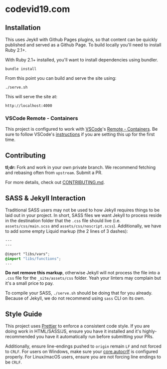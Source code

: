 # codevid19.com

## Installation

This uses Jeykll with Github Pages plugins, so that content can be quickly published and served as a Github Page. To build locally you'll need to install Ruby 2.1+.

With Ruby 2.1+ installed, you'll want to install dependencies using bundler.

    bundle install

From this point you can build and serve the site using:

    ./serve.sh

This will serve the site at:

    http://localhost:4000

### VSCode Remote - Containers

This project is configured to work with [VSCode](https://code.visualstudio.com/)'s [Remote - Containers](https://code.visualstudio.com/docs/remote/containers). Be sure to follow VSCode's [instructions](https://code.visualstudio.com/docs/remote/containers#_installation) if you are setting this up for the first time.

## Contributing

**tl;dr:** Fork and work in your own private branch. We recommend fetching and rebasing often from `upstream`. Submit a PR.

For more details, check out [CONTRIBUTING.md](https://github.com/devedmonton/codevid19.com/blob/master/CONTRIBUTING.md).

## SASS & Jekyll Interaction

Traditional SASS users may not be used to how Jekyll requires things to be laid out in your project. In short, SASS files we want Jekyll to process reside in the destination folder that the `.css` file should live (i.e. `assets/css/main.scss` and `assets/css/noscript.scss`). Additionally, we have to add some empty Liquid markup (the 2 lines of 3 dashes):

```scss
---
---

@import "libs/vars";
@import "libs/functions";
...
```

**Do not remove this markup**, otherwise Jekyll will not process the file into a `.css` file for the `_site/assets/css` folder. Yeah your linters may complain but it's a small price to pay.

To compile your SASS, `./serve.sh` should be doing that for you already.  Because of Jekyll, we do not recommend using `sass` CLI on its own.

## Style Guide

This project uses [Prettier](https://prettier.io/) to enforce a consistent code style. If you are doing work in HTML/SASS/JS, ensure you have it installed and it's highly-recommended you have it automatically run before submitting your PRs.

Additionally, ensure line-endings pushed to `origin` remain `LF` and not forced to `CRLF`. For users on Windows, make sure your [core.autocrlf](https://git-scm.com/book/en/v2/Customizing-Git-Git-Configuration#_code_core_autocrlf_code) is configured properly. For Linux/macOS users, ensure you are not forcing line endings to be `CRLF`.
